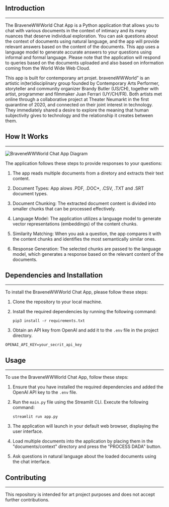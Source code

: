 ## Introduction
------------
The BraveneWWWorld Chat App is a Python application that allows you to chat with various documents in the context of intimacy and its many nuances that deserve individual exploration. You can ask questions about the context of documents using natural language, and the app will provide relevant answers based on the content of the documents. This app uses a language model to generate accurate answers to your questions using informal and formal language. Please note that the application will respond to queries based on the documents uploaded and also based on information coming from the World Wide Web Cloud.

This app is built for contemporany art projet. braveneWWWorld” is an artistic in(ter)disciplinary group founded by Contemporary Arts Performer, storyteller and community organizer Brandy Butler (US/CH), together with artist, programmer and filmmaker Juan Ferrari (UY/CH/FR). Both artists met online through a collaborative project at Theater Neumarkt in the first quarantine of 2020, and connected on their joint interest in technology. They immediately shared a desire to explore the meaning that human subjectivity gives to technology and the relationship it creates between them.

## How It Works
------------

![BraveneWWWorld Chat App Diagram](./docs/PDF-LangChain.jpg)

The application follows these steps to provide responses to your questions:

1. The app reads multiple documents from a diretory and extracts their text content.

2. Document Types: App alows .PDF, .DOC*, .CSV, .TXT and .SRT document types.

3. Document Chunking: The extracted document content is divided into smaller chunks that can be processed effectively.

4. Language Model: The application utilizes a language model to generate vector representations (embeddings) of the content chunks.

5. Similarity Matching: When you ask a question, the app compares it with the content chunks and identifies the most semantically similar ones.

6. Response Generation: The selected chunks are passed to the language model, which generates a response based on the relevant content of the documents.

## Dependencies and Installation
----------------------------
To install the BraveneWWWorld Chat App, please follow these steps:

1. Clone the repository to your local machine.

2. Install the required dependencies by running the following command:
   ```
   pip3 install -r requirements.txt
   ```

3. Obtain an API key from OpenAI and add it to the `.env` file in the project directory.
```commandline
OPENAI_API_KEY=your_secrit_api_key
```

## Usage
-----
To use the BraveneWWWorld Chat App, follow these steps:

1. Ensure that you have installed the required dependencies and added the OpenAI API key to the `.env` file.

2. Run the `main.py` file using the Streamlit CLI. Execute the following command:
   ```
   streamlit run app.py
   ```

3. The application will launch in your default web browser, displaying the user interface.

4. Load multiple documents into the application by placing them in the "documents/context" directory and press the "PROCESS DADA" button.

5. Ask questions in natural language about the loaded documents using the chat interface.

## Contributing
------------
This repository is intended for art project purposes and does not accept further contributions.
